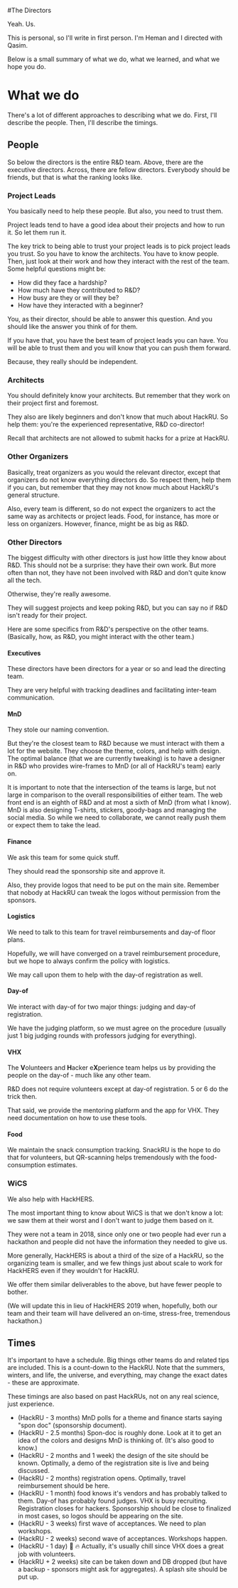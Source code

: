 #The Directors

Yeah. Us.

This is personal, so I'll write in first person. I'm Heman and I directed with Qasim.

Below is a small summary of what we do, what we learned, and what we hope you do.

# What we do

There's a lot of different approaches to describing what we do. First, I'll describe
the people. Then, I'll describe the timings.

## People

So below the directors is the entire R&D team. Above, there are the executive directors.
Across, there are fellow directors. Everybody should be friends, but that is what the
ranking looks like.

### Project Leads

You basically need to help these people. But also, you need to trust them.

Project leads tend to have a good idea about their projects and how to run it.
So let them run it.

The key trick to being able to trust your project leads is to pick project leads you trust.
So you have to know the architects. You have to know people. Then, just look at their work
and how they interact with the rest of the team. Some helpful questions might be:
- How did they face a hardship?
- How much have they contributed to R&D?
- How busy are they or will they be?
- How have they interacted with a beginner?

You, as their director, should be able to answer this question. And you should like the
answer you think of for them.

If you have that, you have the best team of project leads you can have. You will be able to
trust them and you will know that you can push them forward.

Because, they really should be independent.

### Architects

You should definitely know your architects. But remember that they work on their project
first and foremost.

They also are likely beginners and don't know that much about HackRU. So help them: you're
the experienced representative, R&D co-director!

Recall that architects are not allowed to submit hacks for a prize at HackRU.

### Other Organizers

Basically, treat organizers as you would the relevant director, except that organizers do not
know everything directors do. So respect them, help them if you can, but remember that they
may not know much about HackRU's general structure.

Also, every team is different, so do not expect the organizers to act the same way as architects
or project leads. Food, for instance, has more or less on organizers. However, finance, might
be as big as R&D.

### Other Directors

The biggest difficulty with other directors is just how little they know about R&D. This should
not be a surprise: they have their own work. But more often than not, they have not been involved
with R&D and don't quite know all the tech.

Otherwise, they're really awesome.

They will suggest projects and keep poking R&D, but you can say no if R&D isn't ready for their
project.

Here are some specifics from R&D's perspective on the other teams. (Basically, how, as R&D, you
might interact with the other team.)

#### Executives

These directors have been directors for a year or so and lead the directing team.

They are very helpful with tracking deadlines and facilitating inter-team communication.

#### MnD

They stole our naming convention.

But they're the closest team to R&D because we must interact with them a lot for the website.
They choose the theme, colors, and help with design. The optimal balance (that we are currently
tweaking) is to have a designer in R&D who provides wire-frames to MnD (or all of HackRU's team)
early on.

It is important to note that the intersection of the teams is large, but not large in comparison
to the overall responsibilities of either team. The web front end is an eighth of R&D and at most
a sixth of MnD (from what I know). MnD is also designing T-shirts, stickers, goody-bags and managing
the social media. So while we need to collaborate, we cannot really push them or expect them to take
the lead.

#### Finance

We ask this team for some quick stuff.

They should read the sponsorship site and approve it.

Also, they provide logos that need to be put on the main site. Remember that nobody at HackRU can
tweak the logos without permission from the sponsors.

#### Logistics

We need to talk to this team for travel reimbursements and day-of floor plans.

Hopefully, we will have converged on a travel reimbursement procedure, but we hope to always confirm
the policy with logistics.

We may call upon them to help with the day-of registration as well.

#### Day-of

We interact with day-of for two major things: judging and day-of registration.

We have the judging platform, so we must agree on the procedure (usually just 1 big
judging rounds with professors judging for everything).

#### VHX

The **V**olunteers and **H**acker e**X**perience team
helps us by providing the people on the day-of - much like any other team.

R&D does not require volunteers except at day-of registration. 5 or 6 do the trick then.

That said, we provide the mentoring platform and the app for VHX. They need documentation on
how to use these tools.

#### Food

We maintain the snack consumption tracking. SnackRU is the hope to do that for volunteers,
but QR-scanning helps tremendously with the food-consumption estimates.

### WiCS

We also help with HackHERS.

The most important thing to know about WiCS is that we don't know a lot: we saw them at their
worst and I don't want to judge them based on it.

They were not a team in 2018, since only one or two people had ever run a hackathon and
people did not have the information they needed to give us.

More generally, HackHERS is about a third of the size of a HackRU, so the organizing
team is smaller, and we few things just about scale to work for HackHERS even if they
wouldn't for HackRU.

We offer them similar deliverables to the above, but have fewer people to bother.

(We will update this in lieu of HackHERS 2019 when, hopefully, both our team and their team
will have delivered an on-time, stress-free, tremendous hackathon.)

## Times

It's important to have a schedule. Big things other teams do and related tips are included.
This is a count-down to the HackRU. Note that the summers, winters, and life, the universe,
and everything, may change the exact dates - these are approximate.

These timings are also based on past HackRUs, not on any real science, just experience.

- (HackRU - 3 months) MnD polls for a theme and finance starts saying "spon doc" (sponsorship document).
- (HackRU - 2.5 months) Spon-doc is roughly done. Look at it to get an idea of the colors
  and designs MnD is thinking of. (It's also good to know.)
- (HackRU - 2 months and 1 week) the design of the site should be known. Optimally, a demo
  of the registration site is live and being discussed.
- (HackRU - 2 months) registration opens. Optimally, travel reimbursement should be here.
- (HackRU - 1 month) food knows it's vendors and has probably talked to them. Day-of has probably
  found judges. VHX is busy recruiting. Registration closes for hackers. Sponsorship should be close
  to finalized in most cases, so logos should be appearing on the site.
- (HackRU - 3 weeks) first wave of acceptances. We need to plan workshops.
- (HackRU - 2 weeks) second wave of acceptances. Workshops happen.
- (HackRU - 1 day) :poop: :fire: Actually, it's usually chill since VHX does a great job with volunteers.
- (HackRU + 2 weeks) site can be taken down and DB dropped (but have a backup - sponsors might ask for aggregates).
  A splash site should be put up.
